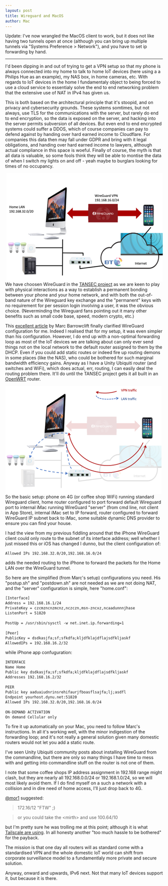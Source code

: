 ```yaml
---
layout: post
title: Wireguard and MacOS
author: Mac
---
```


Update: I've now wrangled the MacOS client to work, but it does not like having two tunnels open at 
once (although you can bring up multiple tunnels via "Systems Preference > Network"),
and you have to set ip forwarding by hand.

---

I'd been dipping in and out of trying to get a VPN setup so that my phone is always connected into my home to talk to home IoT devices 
(here using a a Philips Hue as an example), my NAS box, in home cameras, etc.
With regards to IoT devices in the home I fundamentaly object to being forced 
to use a cloud service to essentialy solve the end to end networking problem that the extensive use of NAT in IPv4 has given us.

This is both based on the
architectural principle that it's stoopid, and on privacy and cybersecurity grounds. These systems somtimes, but not always, 
use TLS for the communications with the server, but rarely do end to end encryption, so the data is exposed on the server, 
and hacking into the server permits subversion of all devices. But even end to end encrypted systems could suffer a DDOS,
which of course companies can pay to defend against by handing over hard earned income to Cloudflare.
For companies this data then may fall under GDPR and bring with it legal obligations,
and handing over hard earned income to lawyers, although actual compliance in this space is 
woeful.
Finally of course, the myth is that all data is valuable, so some fools think they will be able to montise 
the data of when
I switch my lights on and off - yeah maybe to burglars looking for times of no occupancy.

<img align="right" src="/images/Slide1.png" alt="network" width="500"  />
<p>
We have choosen WireGuard in the
<a href="https://www.horizon.ac.uk/project/tangible-security-project/">TANSEC project</a> as we 
are keen to play with physical interactions as a way to establish a permanent bonding between your
phone and your home network, and with both the out-of-band nature of the Wireguard key exchange and the
"permanent" keys with no requirement for per session login involving a user, it was the obvious choice.
(Neverminding the Wireguard fans pointing out it many other benefits such as small code base, speed, modern crypto, etc.)
</p>

<p>
 This <a href="https://barrowclift.me/post/wireguard-server-on-macos">excellent article</a>
by Marc Barrowclift finally clarified WireGuard configuration  for me. Indeed I realised that for my setup,
it was even simpler than his configuration. However, I do end up with a non-optimal forwarding loop as most of 
the IoT devices we are talking about can only ever send things not on the local network to the default router assigned 
to them by the DHCP. Even if you could add static routes or indeed fire up routing demons in some places (like the NAS),
who could be bothered for such marginal bandwidth efficiency gains. Anyway as I have 
a Unity Ubiquiti router (and switches and WiFi), 
which does actual, err, routing, I can easily deal the routing problem there. It'll do
 until the TANSEC project gets it all built in an <a href="https://openwrt.org">OpenWRT</a> router.
</p>

<img align="left" src="/images/Slide2.png" alt="network" width="500"  />
<p>So the basic setup: phone on 4G (or coffee shop WiFi) running standard Wireguard client,
home router configured to port forward default Wireguard port to internal iMac
running WireGuard "server" (from cmd line, not client in App Store), internal iMac set to IP forward,
router configured to forward WireGuard IP subnet back to iMac, some suitable dynamic DNS provider 
to ensure you can find your house.
</p>
<p>
I had the view from my previous fiddling around that the iPhone WireGuard client could only
route to the subnet of its interface address; well whether I just missed this or iOS has 
changed I dunno, but the client configuration of:
</p>


    Allowed IPs 192.168.32.0/20,192.168.16.0/24

adds the needed routing to the iPhone to forward the packets for the Home LAN over the WireGuard tunnel.

So here are the simplified (from Marc's setup) configurations you need. His "postup.sh" and "postdown.sh"
are not needed as we are not doing NAT, and the "server" configuration is simple, here "home.conf":

    [Interface]
    Address = 192.168.16.1/24
    PrivateKey = czcmzncnzmcnz,nczczn,msn-zncxz,ncaadunnnjhase
    ListenPort = 51820
    
    PostUp = /usr/sbin/sysctl -w net.inet.ip.forwarding=1  
    
    [Peer]        
    PublicKey = dsdkasjfa;sf;sfkdfa;kljdfklajdflajsdfkljaskf  
    AllowedIPs = 192.168.16.2/32  

while iPhone app confuguration:

    INTERFACE
    Name Home
    Public key dsdkasjfa;sf;sfkdfa;kljdfklajdflajsdfkljaskf
    Addresses 192.168.16.2/32
    
    PEER
    Public key aaduaiudnrinsrehifaurjfboasflsajfa;lj;asdfl
    Endpoint yourhost.dynu.net:51820
    Allowed IPs 192.168.32.0/20,192.168.16.0/24
    
    ON-DEMAND ACTIVATION
    On demand Cellular only

To fire it up automatically on your Mac, you need to follow Marc's instructions. 
In all it's working well, with the minor indigestion of the forwarding loop; and it's not 
really a general solution given many domestic routers would not let you add a static route.

I've seen Unity Ubiquiti community posts about installing WireGuard from the commandline, but 
there are only so many things I have time to mess with and getting into commandline stuff on
the router is not one of them.

I note that some coffee shops IP address assignment in 192.168 range might clash,
but they are nearly all 192.168.0.0/24 or 192.168.1.0/24, so we will most likely avoid them.
If I do
find myself on a such a network with a collision and in dire need of home access,
I'll just drop back to 4G.

[@mor1](https://github.com/mor1) suggested:

> 172.16/12 "FTW" ;)

> or you could take the \<mirth\> and use 100.64/10

but I'm pretty sure he was trolling me at this point; although it is 
what [Tailscale are using](https://tailscale.com/kb/1033/ip-and-dns-addresses).
In all honesty another "too much hassle to be bothered" for the payback.

The mission is that one day all routers will as standard come with a standardised VPN and the whole
domestic IoT world can shift from corporate surveillance model to a fundamentlaly more private and secure
solution.

Anyway, onward and upwards, IPv6 next. Not that many IoT devices support it, but because it is there.




